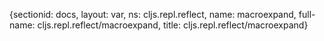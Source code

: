 {sectionid: docs, layout: var, ns: cljs.repl.reflect, name: macroexpand, full-name: cljs.repl.reflect/macroexpand,
  title: cljs.repl.reflect/macroexpand}
